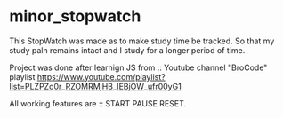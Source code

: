 # minor_stopwatch

This StopWatch was made as to make study time be tracked. So that my study paln remains intact and I study for a longer period of time.

Project was done after learnign JS from :: Youtube channel "BroCode" playlist https://www.youtube.com/playlist?list=PLZPZq0r_RZOMRMjHB_IEBjOW_ufr00yG1

All working features are :: START PAUSE RESET.
